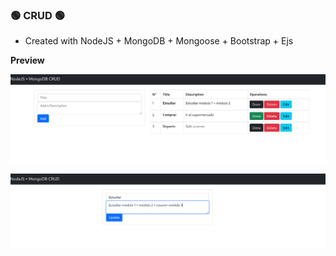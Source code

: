 ### 🟢 CRUD 🟢

- Created with NodeJS + MongoDB + Mongoose + Bootstrap + Ejs

**Preview**

![Crud1](crud1.png "Todos")

![Crud2](crud2.png "Update todo")
